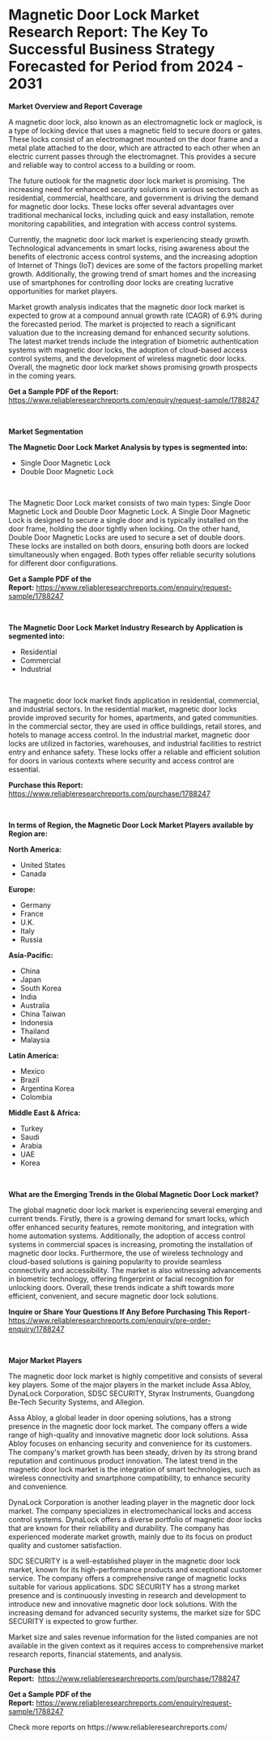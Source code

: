 <p><h1>Magnetic Door Lock Market Research Report: The Key To Successful Business Strategy Forecasted for Period from 2024 - 2031</h1></p><p><strong>Market Overview and Report Coverage</strong></p>
<p><p>A magnetic door lock, also known as an electromagnetic lock or maglock, is a type of locking device that uses a magnetic field to secure doors or gates. These locks consist of an electromagnet mounted on the door frame and a metal plate attached to the door, which are attracted to each other when an electric current passes through the electromagnet. This provides a secure and reliable way to control access to a building or room.</p><p>The future outlook for the magnetic door lock market is promising. The increasing need for enhanced security solutions in various sectors such as residential, commercial, healthcare, and government is driving the demand for magnetic door locks. These locks offer several advantages over traditional mechanical locks, including quick and easy installation, remote monitoring capabilities, and integration with access control systems.</p><p>Currently, the magnetic door lock market is experiencing steady growth. Technological advancements in smart locks, rising awareness about the benefits of electronic access control systems, and the increasing adoption of Internet of Things (IoT) devices are some of the factors propelling market growth. Additionally, the growing trend of smart homes and the increasing use of smartphones for controlling door locks are creating lucrative opportunities for market players.</p><p>Market growth analysis indicates that the magnetic door lock market is expected to grow at a compound annual growth rate (CAGR) of 6.9% during the forecasted period. The market is projected to reach a significant valuation due to the increasing demand for enhanced security solutions. The latest market trends include the integration of biometric authentication systems with magnetic door locks, the adoption of cloud-based access control systems, and the development of wireless magnetic door locks. Overall, the magnetic door lock market shows promising growth prospects in the coming years.</p></p>
<p><strong>Get a Sample PDF of the Report:</strong> <a href="https://www.reliableresearchreports.com/enquiry/request-sample/1788247">https://www.reliableresearchreports.com/enquiry/request-sample/1788247</a></p>
<p>&nbsp;</p>
<p><strong>Market Segmentation</strong></p>
<p><strong>The Magnetic Door Lock Market Analysis by types is segmented into:</strong></p>
<p><ul><li>Single Door Magnetic Lock</li><li>Double Door Magnetic Lock</li></ul></p>
<p>&nbsp;</p>
<p><p>The Magnetic Door Lock market consists of two main types: Single Door Magnetic Lock and Double Door Magnetic Lock. A Single Door Magnetic Lock is designed to secure a single door and is typically installed on the door frame, holding the door tightly when locking. On the other hand, Double Door Magnetic Locks are used to secure a set of double doors. These locks are installed on both doors, ensuring both doors are locked simultaneously when engaged. Both types offer reliable security solutions for different door configurations.</p></p>
<p><strong>Get a Sample PDF of the Report:</strong>&nbsp;<a href="https://www.reliableresearchreports.com/enquiry/request-sample/1788247">https://www.reliableresearchreports.com/enquiry/request-sample/1788247</a></p>
<p>&nbsp;</p>
<p><strong>The Magnetic Door Lock Market Industry Research by Application is segmented into:</strong></p>
<p><ul><li>Residential</li><li>Commercial</li><li>Industrial</li></ul></p>
<p>&nbsp;</p>
<p><p>The magnetic door lock market finds application in residential, commercial, and industrial sectors. In the residential market, magnetic door locks provide improved security for homes, apartments, and gated communities. In the commercial sector, they are used in office buildings, retail stores, and hotels to manage access control. In the industrial market, magnetic door locks are utilized in factories, warehouses, and industrial facilities to restrict entry and enhance safety. These locks offer a reliable and efficient solution for doors in various contexts where security and access control are essential.</p></p>
<p><strong>Purchase this Report:</strong>&nbsp; <a href="https://www.reliableresearchreports.com/purchase/1788247">https://www.reliableresearchreports.com/purchase/1788247</a></p>
<p>&nbsp;</p>
<p><strong>In terms of Region, the Magnetic Door Lock Market Players available by Region are:</strong></p>
<p>
    <p> <strong> North America: </strong>
        <ul>
            <li>United States</li>
            <li>Canada</li>
        </ul>
        </p> 
    <p> <strong> Europe: </strong>
        <ul>
            <li>Germany</li>
            <li>France</li>
            <li>U.K.</li>
            <li>Italy</li>
            <li>Russia</li>
        </ul>
        </p> 
    <p> <strong> Asia-Pacific: </strong>
        <ul>
            <li>China</li>
            <li>Japan</li>
            <li>South Korea</li>
            <li>India</li>
            <li>Australia</li>
            <li>China Taiwan</li>
            <li>Indonesia</li>
            <li>Thailand</li>
            <li>Malaysia</li>
        </ul>
        </p> 
    <p> <strong> Latin America: </strong>
        <ul>
            <li>Mexico</li>
            <li>Brazil</li>
            <li>Argentina Korea</li>
            <li>Colombia</li>
        </ul>
        </p> 
    <p> <strong> Middle East & Africa: </strong>
        <ul>
            <li>Turkey</li>
            <li>Saudi</li>
            <li>Arabia</li>
            <li>UAE</li>
            <li>Korea</li>
        </ul>
    </p>
    </p>
<p>&nbsp;</p>
<p><strong>What are the Emerging Trends in the Global Magnetic Door Lock market?</strong></p>
<p><p>The global magnetic door lock market is experiencing several emerging and current trends. Firstly, there is a growing demand for smart locks, which offer enhanced security features, remote monitoring, and integration with home automation systems. Additionally, the adoption of access control systems in commercial spaces is increasing, promoting the installation of magnetic door locks. Furthermore, the use of wireless technology and cloud-based solutions is gaining popularity to provide seamless connectivity and accessibility. The market is also witnessing advancements in biometric technology, offering fingerprint or facial recognition for unlocking doors. Overall, these trends indicate a shift towards more efficient, convenient, and secure magnetic door lock solutions.</p></p>
<p><strong>Inquire or Share Your Questions If Any Before Purchasing This Report</strong>- <a href="https://www.reliableresearchreports.com/enquiry/pre-order-enquiry/1788247">https://www.reliableresearchreports.com/enquiry/pre-order-enquiry/1788247</a></p>
<p>&nbsp;</p>
<p><strong>Major Market Players</strong></p>
<p><p>The magnetic door lock market is highly competitive and consists of several key players. Some of the major players in the market include Assa Abloy, DynaLock Corporation, SDSC SECURITY, Styrax Instruments, Guangdong Be-Tech Security Systems, and Allegion.</p><p>Assa Abloy, a global leader in door opening solutions, has a strong presence in the magnetic door lock market. The company offers a wide range of high-quality and innovative magnetic door lock solutions. Assa Abloy focuses on enhancing security and convenience for its customers. The company's market growth has been steady, driven by its strong brand reputation and continuous product innovation. The latest trend in the magnetic door lock market is the integration of smart technologies, such as wireless connectivity and smartphone compatibility, to enhance security and convenience.</p><p>DynaLock Corporation is another leading player in the magnetic door lock market. The company specializes in electromechanical locks and access control systems. DynaLock offers a diverse portfolio of magnetic door locks that are known for their reliability and durability. The company has experienced moderate market growth, mainly due to its focus on product quality and customer satisfaction.</p><p>SDC SECURITY is a well-established player in the magnetic door lock market, known for its high-performance products and exceptional customer service. The company offers a comprehensive range of magnetic locks suitable for various applications. SDC SECURITY has a strong market presence and is continuously investing in research and development to introduce new and innovative magnetic door lock solutions. With the increasing demand for advanced security systems, the market size for SDC SECURITY is expected to grow further.</p><p>Market size and sales revenue information for the listed companies are not available in the given context as it requires access to comprehensive market research reports, financial statements, and analysis.</p></p>
<p><strong>Purchase this Report:</strong>&nbsp;&nbsp;<a href="https://www.reliableresearchreports.com/purchase/1788247">https://www.reliableresearchreports.com/purchase/1788247</a></p>
<p></p>
<p><strong>Get a Sample PDF of the Report:</strong>&nbsp;<a href="https://www.reliableresearchreports.com/enquiry/request-sample/1788247">https://www.reliableresearchreports.com/enquiry/request-sample/1788247</a></p>
<p>Check more reports on https://www.reliableresearchreports.com/</p>